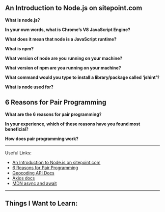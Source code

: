 ## An Introduction to Node.js on sitepoint.com

**What is node.js?**


**In your own words, what is Chrome’s V8 JavaScript Engine?**


**What does it mean that node is a JavaScript runtime?**


**What is npm?**


**What version of node are you running on your machine?**


**What version of npm are you running on your machine?**


**What command would you type to install a library/package called ‘jshint’?**


**What is node used for?**


## 6 Reasons for Pair Programming

**What are the 6 reasons for pair programming?**


**In your experience, which of these reasons have you found most beneficial?**


**How does pair programming work?**


---

Useful Links:
- [An Introduction to Node.js on sitepoint.com]()
- [6 Reasons for Pair Programming]()
- [Geocoding API Docs]()
- [Axios docs]()
- [MDN async and await]()

---

## Things I Want to Learn: